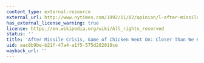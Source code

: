 ```yaml
---
content_type: external-resource
external_url: http://www.nytimes.com/1992/11/02/opinion/l-after-missile-crisis-game-of-chicken-went-on-closer-than-we-knew-370092.html
has_external_license_warning: true
license: https://en.wikipedia.org/wiki/All_rights_reserved
status: ''
title: 'After Missile Crisis, Game of Chicken Went On: Closer Than We Knew'
uid: aac8b9be-b21f-47a4-a1f5-575d202019ce
wayback_url: ''
---
```

